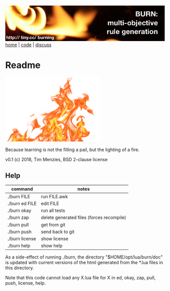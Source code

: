 <a href="http://tiny.cc/burning"><img src="etc/img/burn.png"></a><br clear=all>
[home](http://tiny.cc/burning) | [code](https://github.com/burn/burn) | [discuss](https://github.com/burn/burn/issues)

# Readme

<img width=300  src="etc/img/burn-wide.png">

Because learning is not the filling  a pail, but the lighting of a fire. 

v0.1 (c) 2018, Tim Menzies, BSD 2-clause license

## Help

command| notes
------------ | -------------
./burn FILE   |     	run FILE.awk
./burn ed FILE |		edit FILE
./burn okay 	 |	run all tests
./burn zap 	|	delete generated files (forces recompile)
./burn pull	|	get from git
./burn push	|	send back to git
./burn license	|	show license
./burn help	|	show help

As a side-effect of running ./burn, the directory
"$HOME/opt/lua/burn/doc" is updated with current versions of the
html generated from the \*.lua files in this directory.

Note that this code cannot load any X.lua file for
X in ed, okay, zap, pull, push, license, help.
